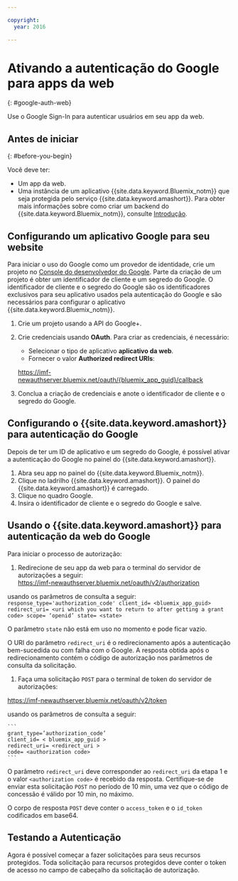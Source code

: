 ```yaml
---

copyright:
  year: 2016

---
```


# Ativando a autenticação do Google para apps da web
{: #google-auth-web}

Use o Google Sign-In para autenticar usuários em seu app da web.


## Antes de iniciar
{: #before-you-begin}

Você deve ter:
* Um app da web.
* Uma instância de um aplicativo {{site.data.keyword.Bluemix_notm}} que seja protegida pelo serviço {{site.data.keyword.amashort}}. Para obter mais informações sobre como criar um backend do {{site.data.keyword.Bluemix_notm}}, consulte [Introdução](index.html).

## Configurando um aplicativo Google para seu website
Para iniciar o uso do Google como um provedor de identidade, crie um projeto no [Console do desenvolvedor do Google](https://console.developers.google.com). Parte da criação de um projeto é obter um identificador de cliente e um segredo do Google. O identificador de cliente e o segredo do Google são os identificadores exclusivos para seu aplicativo usados pela autenticação do Google e são necessários para configurar o aplicativo {{site.data.keyword.Bluemix_notm}}.

1. Crie um projeto usando a API do Google+.
1. Crie credenciais usando **OAuth**. Para criar as credenciais, é necessário:
    * Selecionar o tipo de aplicativo **aplicativo da web**.
    * Fornecer o valor **Authorized redirect URIs**:

     https://imf-newauthserver.bluemix.net/oauth/{bluemix_app_guid}/callback
1. Conclua a criação de credenciais e anote o identificador de cliente e o segredo do Google.


## Configurando o {{site.data.keyword.amashort}} para autenticação do Google
Depois de ter um ID de aplicativo e um segredo do Google, é possível ativar a autenticação do Google no painel do {{site.data.keyword.amashort}}.

1. Abra seu app no painel do {{site.data.keyword.Bluemix_notm}}.
1. Clique no ladrilho {{site.data.keyword.amashort}}. O painel do {{site.data.keyword.amashort}} é carregado.
1. Clique no quadro Google.
1. Insira o identificador de cliente e o segredo do Google e salve.


## Usando o {{site.data.keyword.amashort}} para autenticação da web do Google
Para iniciar o processo de autorização:

1. Redirecione de seu app da web para o terminal do servidor de autorizações a seguir:  
  https://imf-newauthserver.bluemix.net/oauth/v2/authorization

  usando os parâmetros de consulta a seguir:
	```
   response_type='authorization_code'
   client_id= <bluemix_app_guid>
   redirect_uri= <uri which you want to return to after getting a grant code>
   scope= ‘openid’
   state= <state>
	```

  O parâmetro `state` não está em uso no momento e pode ficar vazio.

  O URI do parâmetro `redirect_uri` é o redirecionamento após a autenticação bem-sucedida ou com falha com o Google.
  A resposta obtida após o redirecionamento contém o código de autorização nos parâmetros de consulta da solicitação.
1. Faça uma solicitação `POST` para o terminal de token do servidor de autorizações:

 https://imf-newauthserver.bluemix.net/oauth/v2/token


  usando os parâmetros de consulta a seguir:

	```
  	grant_type=’authorization_code’
    client_id= < bluemix_app_guid >
    redirect_uri= <redirect_uri >
    code= <authorization code>
	```
  O parâmetro `redirect_uri` deve corresponder ao `redirect_uri` da etapa 1 e o valor `<authorization code>` é recebido da resposta.
  Certifique-se de enviar esta solicitação `POST` no período de 10 min, uma vez que o código de concessão é válido por 10 min, no máximo.

O corpo de resposta `POST` deve conter o `access_token` e o `id_token` codificados em base64.

## Testando a Autenticação

Agora é possível começar a fazer solicitações para seus recursos protegidos.
Toda solicitação para recursos protegidos deve conter o token de acesso no campo de cabeçalho da solicitação de autorização.


